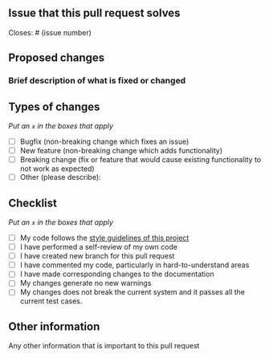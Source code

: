 ## Issue that this pull request solves

Closes: # (issue number)

## Proposed changes

### Brief description of what is fixed or changed

## Types of changes

_Put an `x` in the boxes that apply_

-   [ ] Bugfix (non-breaking change which fixes an issue)
-   [ ] New feature (non-breaking change which adds functionality)
-   [ ] Breaking change (fix or feature that would cause existing functionality to not work as expected)
-   [ ] Other (please describe):

## Checklist

_Put an `x` in the boxes that apply_

-   [ ] My code follows the [style guidelines of this project](https://docs.google.com/document/d/1GI2Hile8UbGZ82gFe1y4wAVPcNPXip1cmXTzog1S41U/edit)
-   [ ] I have performed a self-review of my own code
-   [ ] I have created new branch for this pull request
-   [ ] I have commented my code, particularly in hard-to-understand areas
-   [ ] I have made corresponding changes to the documentation
-   [ ] My changes generate no new warnings
-   [ ] My changes does not break the current system and it passes all the current test cases.

## Other information

Any other information that is important to this pull request
